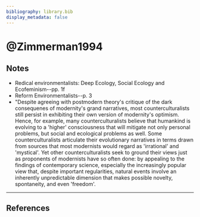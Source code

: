 ```yaml
---
bibliography: library.bib
display_metadata: false
---
```


# @Zimmerman1994

## Notes

* Redical environmentalists: Deep Ecology, Social Ecology and Ecofeminism--pp. 1f
* Reform Environmentalists--p. 3
* "Despite agreeing with postmodern theory's critique of the dark consequenes of modernity's grand narratives, most counterculturalists still persist in exhibiting their own version of modernity's optimism. Hence, for example, many counterculturalists believe that humankind is evolving to a 'higher' consciousness that will mitigate not only personal problems, but social and ecological problems as well. Some counterculturalists articulate their evolutionary narratives in terms drawn from sources that most modernists would regard as 'irrational' and 'mystical'. Yet other counterculturalists seek to ground their views just as proponents of modernists have so often done: by appealing to the findings of contemporary science, especially the increasingly popular view that, despite important regularities, natural events involve an inherently unpredictable dimension that makes possible novelty, spontaneity, and even 'freedom'.

---

## References